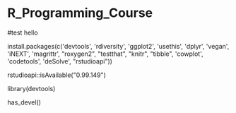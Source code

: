 # R_Programming_Course

#test hello

install.packages(c('devtools', 'rdiversity', 'ggplot2', 'usethis', 'dplyr', 'vegan', 'iNEXT', 'magrittr', "roxygen2", "testthat", "knitr", "tibble", 'cowplot', 'codetools', 'deSolve', "rstudioapi"))

rstudioapi::isAvailable("0.99.149")

library(devtools)

has_devel()
